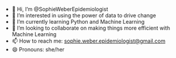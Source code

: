 - 👋 Hi, I’m @SophieWeberEpidemiologist
- 👀 I’m interested in using the power of data to drive change 
- 🌱 I’m currently learning Python and Machine Learning
- 💞️ I’m looking to collaborate on making things more efficient with Machine Learning
- 📫 How to reach me: sophie.weber.epidemiologist@gmail.com
- 😄 Pronouns: she/her

<!---
SophieWeberEpidemiologist/SophieWeberEpidemiologist is a ✨ special ✨ repository because its `README.md` (this file) appears on your GitHub profile.
You can click the Preview link to take a look at your changes.
--->
